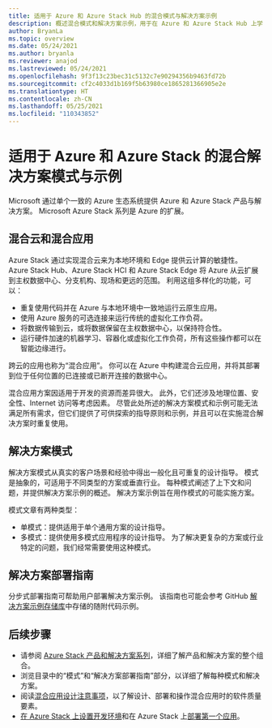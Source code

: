 ```yaml
---
title: 适用于 Azure 和 Azure Stack Hub 的混合模式与解决方案示例
description: 概述混合模式和解决方案示例，用于在 Azure 和 Azure Stack Hub 上学习和构建混合解决方案。
author: BryanLa
ms.topic: overview
ms.date: 05/24/2021
ms.author: bryanla
ms.reviewer: anajod
ms.lastreviewed: 05/24/2021
ms.openlocfilehash: 9f3f13c23bec31c5132c7e90294356b9463fd72b
ms.sourcegitcommit: cf2c4033d1b169f5b63980ce1865281366905e2e
ms.translationtype: HT
ms.contentlocale: zh-CN
ms.lasthandoff: 05/25/2021
ms.locfileid: "110343852"
---
```

# <a name="hybrid-solution-patterns-and-examples-for-azure-and-azure-stack"></a>适用于 Azure 和 Azure Stack 的混合解决方案模式与示例

Microsoft 通过单个一致的 Azure 生态系统提供 Azure 和 Azure Stack 产品与解决方案。 Microsoft Azure Stack 系列是 Azure 的扩展。

## <a name="the-hybrid-cloud-and-hybrid-apps"></a>混合云和混合应用

Azure Stack 通过实现混合云来为本地环境和 Edge 提供云计算的敏捷性。 Azure Stack Hub、Azure Stack HCI 和 Azure Stack Edge 将 Azure 从云扩展到主权数据中心、分支机构、现场和更远的范围。 利用这组多样化的功能，可以：

- 重复使用代码并在 Azure 与本地环境中一致地运行云原生应用。
- 使用 Azure 服务的可选连接来运行传统的虚拟化工作负荷。
- 将数据传输到云，或将数据保留在主权数据中心，以保持符合性。
- 运行硬件加速的机器学习、容器化或虚拟化工作负荷，所有这些操作都可以在智能边缘进行。

跨云的应用也称为“混合应用”。 你可以在 Azure 中构建混合云应用，并将其部署到位于任何位置的已连接或已断开连接的数据中心。

混合应用方案因适用于开发的资源而差异很大。 此外，它们还涉及地理位置、安全性、Internet 访问等考虑因素。 尽管此处所述的解决方案模式和示例可能无法满足所有需求，但它们提供了可供探索的指导原则和示例，并且可以在实施混合解决方案时重复使用。

## <a name="solution-patterns"></a>解决方案模式

解决方案模式从真实的客户场景和经验中得出一般化且可重复的设计指导。 模式是抽象的，可适用于不同类型的方案或垂直行业。 每种模式阐述了上下文和问题，并提供解决方案示例的概述。 解决方案示例旨在用作模式的可能实施方案。

模式文章有两种类型：

- 单模式：提供适用于单个通用方案的设计指导。
- 多模式：提供使用多模式应用程序的设计指导。 为了解决更复杂的方案或行业特定的问题，我们经常需要使用这种模式。

## <a name="solution-deployment-guides"></a>解决方案部署指南

分步式部署指南可帮助用户部署解决方案示例。 该指南也可能会参考 GitHub [解决方案示例存储库](https://github.com/Azure-Samples/azure-intelligent-edge-patterns)中存储的随附代码示例。

## <a name="next-steps"></a>后续步骤

- 请参阅 [Azure Stack 产品和解决方案系列](/azure-stack)，详细了解产品和解决方案的整个组合。
- 浏览目录中的“模式”和“解决方案部署指南”部分，以详细了解每种模式和解决方案。
- 阅读[混合应用设计注意事项](overview-app-design-considerations.md)，以了解设计、部署和操作混合应用时的软件质量要素。
- [在 Azure Stack 上设置开发环境](/azure-stack/user/azure-stack-dev-start)和在 Azure Stack 上[部署第一个应用](/azure-stack/user/azure-stack-dev-start-deploy-app)。
